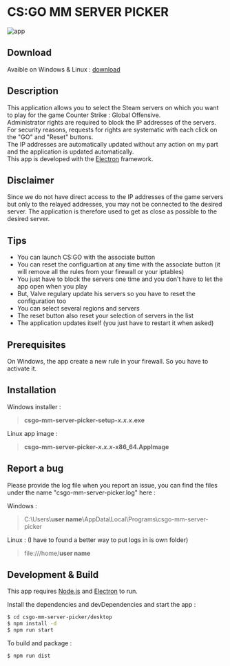 # **CS:GO** MM SERVER PICKER

![app](https://github.com/Jyben/csgo-mm-server-picker/blob/master/app/assets/img/app.gif)

## Download
Avaible on Windows & Linux : [download](https://github.com/Jyben/csgo-mm-server-picker/releases/latest)

## Description

This application allows you to select the Steam servers on which you want to play for the game Counter Strike : Global Offensive.  
Administrator rights are required to block the IP addresses of the servers. For security reasons, requests for rights are systematic with each click on the "GO" and "Reset" buttons.  
The IP addresses are automatically updated without any action on my part and the application is updated automatically.  
This app is developed with the [Electron](https://electronjs.org/) framework.

## Disclaimer

Since we do not have direct access to the IP addresses of the game servers but only to the relayed addresses, you may not be connected to the desired server. The application is therefore used to get as close as possible to the desired server.

## Tips

- You can launch CS:GO with the associate button 
- You can reset the configuartion at any time with the associate button (it will remove all the rules from your firewall or your iptables)
- You just have to block the servers one time and you don't have to let the app open when you play
- But, Valve regulary update his servers so you have to reset the configuration too
- You can select several regions and servers
- The reset button also reset your selection of servers in the list
- The application updates itself (you just have to restart it when asked)

## Prerequisites

On Windows, the app create a new rule in your firewall. So you have to activate it.

## Installation

Windows installer :
> **csgo-mm-server-picker-setup-*x.x.x*.exe**

Linux app image :
> **csgo-mm-server-picker-*x.x.x*-x86_64.AppImage**

## Report a bug

Please provide the log file when you report an issue, you can find the files under the name "csgo-mm-server-picker.log" here :

Windows : 

> C:\Users\\**user name**\AppData\Local\Programs\csgo-mm-server-picker

Linux : (I have to found a better way to put logs in is own folder)

> file:///home/**user name**

## Development & Build

This app requires [Node.js](https://nodejs.org/) and [Electron](https://electronjs.org/) to run.

Install the dependencies and devDependencies and start the app :

```sh
$ cd csgo-mm-server-picker/desktop
$ npm install -d
$ npm run start
```

To build and package :

```sh
$ npm run dist
```
